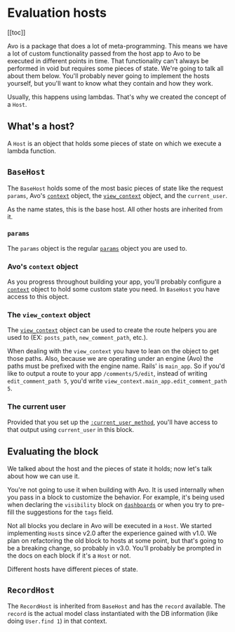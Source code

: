 # Evaluation hosts

[[toc]]

Avo is a package that does a lot of meta-programming. This means we have a lot of custom functionality passed from the host app to Avo to be executed in different points in time. That functionality can't always be performed in void but requires some pieces of state. We're going to talk all about them below.
You'll probably never going to implement the hosts yourself, but you'll want to know what they contain and how they work.

Usually, this happens using lambdas. That's why we created the concept of a `Host`.

## What's a host?

A `Host` is an object that holds some pieces of state on which we execute a lambda function.

## `BaseHost`

The `BaseHost` holds some of the most basic pieces of state like the request `params`, Avo's [`context`](customization.html#context) object, the [`view_context`](https://apidock.com/rails/AbstractController/Rendering/view_context) object, and the `current_user`.

As the name states, this is the base host. All other hosts are inherited from it.

### `params`

The `params` object is the regular [`params`](https://guides.rubyonrails.org/action_controller_overview.html#parameters) object you are used to.

### Avo's `context` object

As you progress throughout building your app, you'll probably configure a [`context`](customization.html#context) object to hold some custom state you need. In `BaseHost` you have access to this object.

### The `view_context` object

The [`view_context`](https://apidock.com/rails/AbstractController/Rendering/view_context) object can be used to create the route helpers you are used to (EX: `posts_path`, `new_comment_path`, etc.).

When dealing with the `view_context` you have to lean on the object to get those paths. Also, because we are operating under an engine (Avo) the paths must be prefixed with the engine name. Rails' is `main_app`. So if you'd like to output a route to your app `/comments/5/edit`, instead of writing `edit_comment_path 5`, you'd write `view_context.main_app.edit_comment_path 5`.

### The current user

Provided that you set up the [`:current_user_method`](authentication.html#customize-the-current-user-method), you'll have access to that output using `current_user` in this block.

## Evaluating the block

We talked about the host and the pieces of state it holds; now let's talk about how we can use it.

You're not going to use it when building with Avo. It is used internally when you pass in a block to customize the behavior. For example, it's being used when declaring the `visibility` block on [`dashboards`](dashboards.html#dashboards-visibility) or when you try to pre-fill the suggestions for the `tags` field.

Not all blocks you declare in Avo will be executed in a `Host`. We started implementing `Host`s since v2.0 after the experience gained with v1.0. We plan on refactoring the old block to hosts at some point, but that's going to be a breaking change, so probably in v3.0.
You'll probably be prompted in the docs on each block if it's a `Host` or not.

Different hosts have different pieces of state.

## `RecordHost`

The `RecordHost` is inherited from `BaseHost` and has the `record` available. The `record` is the actual model class instantiated with the DB information (like doing `User.find 1`) in that context.

